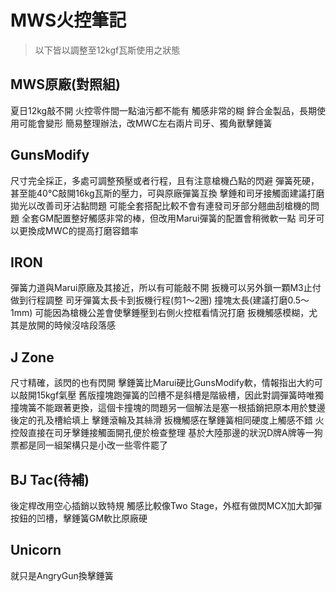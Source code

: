 # MWS火控筆記

> 以下皆以調整至12kgf瓦斯使用之狀態                

## MWS原廠(對照組)
夏日12kg敲不開
火控零件間一點油污都不能有
觸感非常的糊
鋅合金製品，長期使用可能會變形
簡易整理辦法，改MWC左右兩片司牙、獨角獸擊錘簧                

## GunsModify
尺寸完全採正，多處可調整預壓或者行程，且有注意槍機凸點的閃避
彈簧死硬，甚至能40℃敲開16kg瓦斯的壓力，可與原廠彈簧互換
擊錘和司牙接觸面建議打磨拋光以改善司牙沾黏問題
可能全套搭配比較不會有連發司牙部分翹曲刮槍機的問題
全套GM配置整好觸感非常的棒，但改用Marui彈簧的配置會稍微軟一點
司牙可以更換成MWC的提高打磨容錯率
                    
## IRON
彈簧力道與Marui原廠及其接近，所以有可能敲不開
扳機可以另外鎖一顆M3止付做到行程調整
司牙彈簧太長卡到扳機行程(剪1～2圈)
撞塊太長(建議打磨0.5～1mm)
可能因為槍機公差會使擊錘壓到右側火控框看情況打磨
扳機觸感模糊，尤其是放開的時候沒啥段落感            
        
## J Zone
尺寸精確，該閃的也有閃開
擊錘簧比Marui硬比GunsModify軟，情報指出大約可以敲開15kgf氣壓
舊版撞塊跑彈簧的凹槽不是斜槽是階級槽，因此對調彈簧時唯獨撞塊簧不能跟著更換，這個卡撞塊的問題另一個解法是塞一根插銷把原本用於雙邊後定的孔及槽給填上
擊錘滾輪及其絲滑
扳機觸感在擊錘簧相同硬度上觸感不錯
火控殼直接在司牙擊錘接觸面開孔便於檢查整理
基於大陸那邊的狀況D牌A牌等一狗票都是同一組架構只是小改一些零件罷了    
                    
## BJ Tac(待補)
後定桿改用空心插銷以致特規
觸感比較像Two Stage，外框有做閃MCX加大卸彈按鈕的凹槽，擊錘簧GM軟比原廠硬                

## Unicorn
就只是AngryGun換擊錘簧